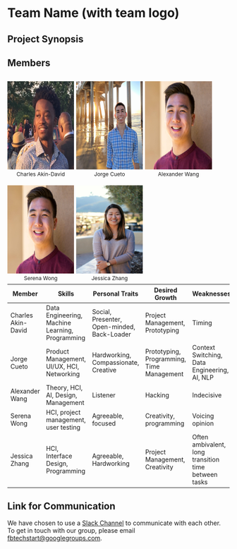 <h1> Team Name (with team logo) </h1>
<h2> Project Synopsis </h2>

<h2> Members </h2>
<!--img src="charles_portrait.jpg" height="200"> <br>
Charles Akin-David <br><br>
<img src="jorge_portrait.jpg" height="200"> <br>
Jorge Cueto <br><br>
<img src="alex_portrait.jpg" height="200"> <br>
Alexander Wang <br><br>
<img src="alex_portrait.jpg" height="200"> <br>
Serena Wong <br><br>
<img src="jess_portrait.png" height="200"> <br>
Jessica Zhang
<br-->

<p style="float: left; font-size: 9pt; text-align: center; width: 30%; margin-right: 1%; margin-bottom: 0.5em;"><img src="charles_portrait.jpg" height="200" style="width: 100%">Charles Akin-David</p>
<p style="float: left; font-size: 9pt; text-align: center; width: 30%; margin-right: 1%; margin-bottom: 0.5em;"><img src="jorge_portrait.jpg" height="200" style="width: 100%">Jorge Cueto</p>
<p style="float: left; font-size: 9pt; text-align: center; width: 30%; margin-right: 1%; margin-bottom: 0.5em;"><img src="alex_portrait.jpg" height="200" style="width: 100%">Alexander Wang</p>
<p style="float: left; font-size: 9pt; text-align: center; width: 30%; margin-right: 1%; margin-bottom: 0.5em;"><img src="alex_portrait.jpg" height="200" style="width: 100%">Serena Wong</p>
<p style="float: left; font-size: 9pt; text-align: center; width: 30%; margin-right: 1%; margin-bottom: 0.5em;"><img src="jess_portrait.png" height="200" style="width: 100%">Jessica Zhang</p>
<p style="clear: both;">

<table><thead>
<tr>
<th>Member</th>
<th>Skills</th>
<th>Personal Traits</th>
<th>Desired Growth</th>
<th>Weaknesses</th>
<th>Hat Color</th>
</tr>
</thead><tbody>
<tr>
<td>Charles Akin-David</td>
<td>Data Engineering, Machine Learning, Programming</td>
<td>Social, Presenter, Open-minded, Back-Loader</td>
<td>Project Management, Prototyping</td>
<td>Timing</td>
<td>Blue</td>
</tr>
<tr>
<td>Jorge Cueto</td>
<td>Product Management, UI/UX, HCI, Networking</td>
<td>Hardworking, Compassionate, Creative </td>
<td>Prototyping, Programming, Time Management</td>
<td>Context Switching, Data Engineering, AI, NLP</td>
<td>Green</td>
</tr>
<tr>
<td>Alexander Wang</td>
<td>Theory, HCI, AI, Design, Management</td>
<td>Listener</td>
<td>Hacking</td>
<td>Indecisive</td>
<td>Blue</td>
</tr>
<tr>
<td>Serena Wong</td>
<td>HCI, project management, user testing</td>
<td>Agreeable, focused</td>
<td>Creativity, programming</td>
<td>Voicing opinion</td>
<td>Blue</td>
</tr>
<tr>
<td>Jessica Zhang</td>
<td>HCI, Interface Design, Programming</td>
<td>Agreeable, Hardworking</td>
<td>Project Management, Creativity</td>
<td>Often ambivalent, long transition time between tasks</td>
<td>White</td>
</tr>
</tbody></table>

<h2> Link for Communication </h2>
We have chosen to use a <a href="https://fbtechstart.slack.com/" target="_blank">Slack Channel</a> to communicate with each other. <br>
To get in touch with our group, please email <a href="fbtechstart@googlegroups.com" target="_blank">fbtechstart@googlegroups.com</a>.
